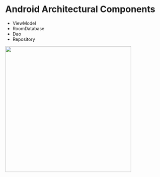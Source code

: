 # Android Architectural Components

- ViewModel
- RoomDatabase
- Dao
- Repository


 <img src="[https://github.com/user-attachments/assets/da9d7757-1c01-439a-8222-f93d0876c23c](https://github.com/user-attachments/assets/c5658c3a-e271-41fb-9012-ee58260da5d0)" width="400"/> 

